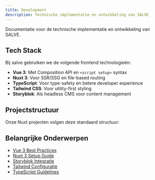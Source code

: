 ```yaml
---
title: Development
description: Technische implementatie en ontwikkeling van SALVE
---
```


Documentatie voor de technische implementatie en ontwikkeling van SALVE.

## Tech Stack

Bij salve gebruiken we de volgende frontend technologieën:

- **Vue 3**: Met Composition API en `<script setup>` syntax
- **Nuxt 3**: Voor SSR/SSG en file-based routing
- **TypeScript**: Voor type-safety en betere developer experience
- **Tailwind CSS**: Voor utility-first styling
- **Storyblok**: Als headless CMS voor content management

## Projectstructuur

Onze Nuxt projecten volgen deze standaard structuur:

## Belangrijke Onderwerpen

- [Vue 3 Best Practices](/frontend/vue-best-practices/)
- [Nuxt 3 Setup Guide](/frontend/nuxt-setup/)
- [Storyblok Integratie](/frontend/storyblok-integration/)
- [Tailwind Configuratie](/frontend/tailwind-config/)
- [TypeScript Guidelines](/frontend/typescript-guidelines/)
